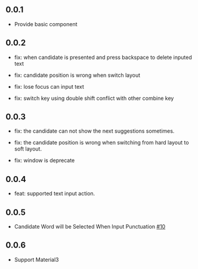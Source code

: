 ## 0.0.1

* Provide basic component

## 0.0.2

* fix: when candidate is presented and press backspace to delete inputed text

* fix: candidate position is wrong when switch layout

* fix: lose focus can input text

* fix: switch key using double shift conflict with other combine key

## 0.0.3

* fix: the candidate can not show the next suggestions sometimes.

* fix: the candidate position is wrong when switching from hard layout to soft layout.

* fix: window is deprecate

## 0.0.4

* feat: supported text input action.

## 0.0.5

* Candidate Word will be Selected When Input Punctuation [#10](https://github.com/Satsrag/embed_input/issues/10)

## 0.0.6

* Support Material3